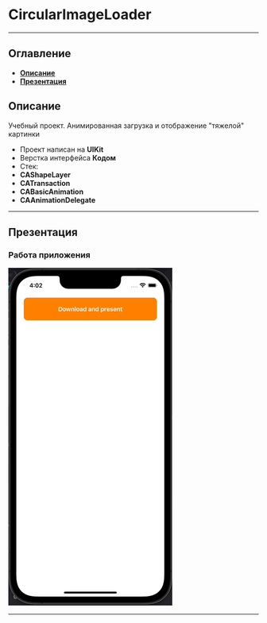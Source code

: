 # CircularImageLoader
___
## Оглавление
- **[Описание](#Description)**
- **[Презентация](#Presentation)**

## <a id="Description"></a>Описание
Учебный проект. Анимированная загрузка и отображение "тяжелой" картинки

- Проект написан на **UIKit**
- Верстка интерфейса **Кодом**
- Стек:
- **CAShapeLayer**
- **CATransaction**
- **CABasicAnimation**
- **CAAnimationDelegate**
___

## <a id="Presentation"></a>Презентация
### Работа приложения
![CircularImageLoader](Documentation/CircularImageViewGif.gif)
___

